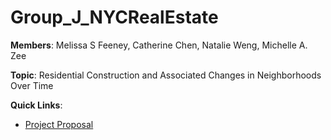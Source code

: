 # Group_J_NYCRealEstate

**Members**: Melissa S Feeney, Catherine Chen, Natalie Weng, Michelle A. Zee

**Topic**: Residential Construction and Associated Changes in Neighborhoods Over Time

**Quick Links**:

* [Project Proposal](https://github.com/QMSS-G5063-2021/Group_J_NYCRealEstate/blob/main/DataViz%20Team%20J%20Project%20Proposal.pdf)
